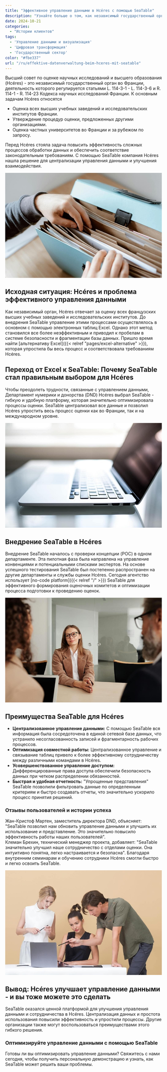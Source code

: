 ```yaml
---
title: "Эффективное управление данными в Hcéres с помощью SeaTable"
description: "Узнайте больше о том, как независимый государственный орган использует SeaTable"
date: 2024-10-21
categories: 
  - "Истории клиентов"
tags: 
  - 'Управление данными и визуализация'
  - 'Цифровая трансформация'
  - 'Государственный сектор'
color: "#fbe337"
url: "/ru/effektive-datenverwaltung-beim-hceres-mit-seatable"
---
```


Высший совет по оценке научных исследований и высшего образования (Hcéres) - это независимый государственный орган во Франции, деятельность которого регулируется статьями L. 114-3-1 - L. 114-3-6 и R. 114-1 - R. 114-23 Кодекса научных исследований Франции. К основным задачам Hcéres относятся

- Оценка всех высших учебных заведений и исследовательских институтов Франции.
- Утверждение процедур оценки, предложенных другими организациями.
- Оценка частных университетов во Франции и за рубежом по запросу.  
    
Перед Hcéres стояла задача повысить эффективность сложных процессов обработки данных и обеспечить соответствие законодательным требованиям. С помощью SeaTable компания Hcéres нашла решение для централизации управления данными и улучшения взаимодействия.

![Управление данными с помощью папок устарело и утомительно - Цифровая трансформация с SeaTable](pexels-anete-lusina-4792285-1.jpg)

## Исходная ситуация: Hcéres и проблема эффективного управления данными

Как независимый орган, Hcéres отвечает за оценку всех французских высших учебных заведений и исследовательских институтов. До внедрения SeaTable управление этими процессами осуществлялось в основном с помощью электронных таблиц Excel. Однако этот метод становился все более неэффективным и приводил к пробелам в системе безопасности и фрагментации базы данных. Пришло время найти [альтернативу Excel]({{< relref "pages/excel-alternative" >}}), которая упростила бы весь процесс и соответствовала требованиям Hcéres.

## Переход от Excel к SeaTable: Почему SeaTable стал правильным выбором для Hcéres

Чтобы преодолеть трудности, связанные с управлением данными, Департамент нумерики и донорства (DND) Hcéres выбрал SeaTable - гибкую и удобную платформу, которая значительно оптимизировала процессы оценки. SeaTable централизовал все данные и позволил Hcéres упростить весь процесс оценки как во Франции, так и на международном уровне.

![Цифровое управление с помощью SeaTable](pexels-natri-792199-1.jpg)

## Внедрение SeaTable в Hcéres

Внедрение SeaTable началось с проверки концепции (POC) в одном департаменте. Эта пилотная фаза была направлена на управление конвенциями и потенциальными списками экспертов. На основе успешного тестирования SeaTable был постепенно распространен на другие департаменты и службы оценки Hcéres. Сегодня агентство использует [no-code platform]({{< relref "/" >}}) SeaTable для эффективного формирования оценочных комитетов и оптимизации процесса подготовки к проведению оценок.

![Советы по цифровой трансформации с SeaTable](pexels-edmond-dantes-4342496-1.jpg)

## Преимущества SeaTable для Hcéres

- **Централизованное управление данными:** С помощью SeaTable вся информация была сосредоточена в единой сетевой базе данных, что устранило несогласованность записей и фрагментарность рабочих процессов.
- **Оптимизация совместной работы:** Централизованное управление и связывание таблиц привело к более эффективному сотрудничеству между различными командами в Hcéres.
- **Усовершенствованное управление доступом:** Дифференцированные права доступа обеспечили безопасность данных при четком распределении обязанностей.
- **Быстрая и удобная отчетность:** "Упрощенные представления" SeaTable позволили фильтровать данные по определенным критериям и быстро создавать отчеты, что значительно ускорило процесс принятия решений.

### Отзывы пользователей и истории успеха

Жан-Кристоф Мартен, заместитель директора DND, объясняет: "SeaTable позволил нам обновить управление данными и улучшить их использование и представление. Это значительно повысило эффективность работы наших пользователей".  
Клеман Брехин, технический менеджер проекта, добавляет: "SeaTable значительно улучшил наше сотрудничество с отделами оценки. Она интуитивно понятна, легко настраивается и безопасна". Благодаря внутренним семинарам и обучению сотрудники Hcéres смогли быстро и легко освоить SeaTable.

![Внедрение новой цифровой системы управления данными](pexels-moose-photos-170195-1036641-1.jpg)

## Вывод: Hcéres улучшает управление данными - и вы тоже можете это сделать

SeaTable оказался ценной платформой для улучшения управления данными и сотрудничества в Hcéres. Централизация данных и простота использования повысили эффективность и упростили процессы. Другие организации также могут воспользоваться преимуществами этого гибкого решения.

### Оптимизируйте управление данными с помощью SeaTable

Готовы ли вы оптимизировать управление данными? Свяжитесь с нами сегодня, чтобы получить персональную демонстрацию и узнать, как SeaTable может решить ваши проблемы.
